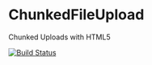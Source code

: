 # ChunkedFileUpload
Chunked Uploads with HTML5

[![Build Status](https://travis-ci.org/sangharshgautam/POC.svg)](https://travis-ci.org/sangharshgautam/POC)
